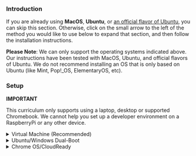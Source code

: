 ### Introduction

If you are already using **MacOS**, **Ubuntu**, or [an official flavor of Ubuntu](https://wiki.ubuntu.com/UbuntuFlavors), you can skip this section. Otherwise, click on the small arrow to the left of the method you would like to use below to expand that section, and then follow the installation instructions.

**Please Note**: We can only support the operating systems indicated above. Our instructions have been tested with MacOS, Ubuntu, and official flavors of Ubuntu. We do not recommend installing an OS that is only based on Ubuntu (like Mint, Pop!_OS, ElementaryOS, etc).

### Setup

**IMPORTANT**

This curriculum only supports using a laptop, desktop or supported Chromebook. We cannot help you set up a developer environment on a RaspberryPi or any other device.

<details markdown="block">
<summary class="dropDown-header">Virtual Machine (Recommended)
</summary>

Installing a Virtual Machine (VM) is the easiest and most reliable way to get started creating an environment for web development. A VM is an entire computer emulation that runs inside your current Operating System (OS), like Windows. The main drawback of a VM is that it can be slow because you’re essentially running two computers at the same time. We’ll do a few things to improve its performance.

### Step 1: Download VirtualBox and Xubuntu

Installing a VM is a simple process. This guide uses Oracle's VirtualBox program to create and run the VM. This program is open-source, free, and simple. What more can you ask for? Now, let's make sure we have everything downloaded and ready for installation.

**IMPORTANT**
  
Once you have completed these instructions, **you are expected to work entirely in the VM.** Maximize the window, add more virtual monitors if you have them, fire up the Internet Browser in the **Whisker Menu** <img src="https://cdn.statically.io/gh/TheOdinProject/curriculum/5d27ddb08c8cf3c553537deb6156a5c7f7aa1bac/foundations/installations/prerequisites/imgs/whisker_menu_icon.png" style="width:25px" title="The Whisker Menu Icon" alt="Whisker Menu Icon"> on the top left of the desktop. You should not be using anything outside of the VM while working on The Odin Project. If you feel like you have a good understanding after using the VM for a while, and or want to improve your experience, we recommend dual-booting Ubuntu, which there are instructions for below.

#### Step 1.1: Download VirtualBox

[Click here](https://www.virtualbox.org/wiki/Downloads "VirtualBox Downloads") and download VirtualBox for Windows hosts.

#### Step 1.2: Download Xubuntu

There are thousands of distributions of Linux out there, but Ubuntu is undoubtedly one of the most popular and user friendly. When installing Linux on a VM, we recommend [downloading Xubuntu 20.04](https://mirror.us.leaseweb.net/ubuntu-cdimage/xubuntu/releases/20.04/release/xubuntu-20.04.3-desktop-amd64.iso). Xubuntu uses the same base software as Ubuntu but has a desktop environment that requires fewer computer resources and is therefore ideal for virtual machines.

### Step 2: Install VirtualBox and set up Xubuntu

#### Step 2.1: Install VirtualBox

Installing VirtualBox is very straightforward. It doesn’t require much technical knowledge and is the same process as installing any other program on your Windows computer. Double clicking the downloaded VirtualBox file will start the installation process. During the installation, you’ll be presented with various options. Leave them in their default state unless you are certain about their behavior. As the software installs, the progress bar might appear to be stuck; just wait for it to finish.

#### Step 2.2: Prepare VirtualBox for Xubuntu

Now that you have VirtualBox installed, launch the program. Once open, you should see the start screen.

<img style="padding: 0em;" src="https://cdn.statically.io/gh/TheOdinProject/curriculum/5d27ddb08c8cf3c553537deb6156a5c7f7aa1bac/foundations/installations/prerequisites/imgs/00.png" alt="The VirtualBox start screen" title="A new start">

Click on the “New” button to create a virtual operating system. Give it a name of “Xubuntu”, leave the “Machine Folder” as is, set the “Type” to “Linux” and be sure “Version” is set to “Ubuntu (64-bit)”. Continue by pressing “Next”, and choose the following options in the next steps:

<img style="border-style: solid; border-width: thin; padding: 0em;" src="https://cdn.statically.io/gh/TheOdinProject/curriculum/5d27ddb08c8cf3c553537deb6156a5c7f7aa1bac/foundations/installations/prerequisites/imgs/01.png" alt="The VirtualBox Create Virtual Machine window" title="Xubuntu should make the Version be Ubuntu (64-bit) automatically">

1. Memory size: Use 2048 MB or more if possible. Ideally, you want this amount to be somewhere between 2048 (the recommended amount by Xubuntu) and half of your computer’s maximum memory. For example, if you have 8 GB of RAM, you could allocate 4096 MB (1024 MB to 1 GB) to your VM’s operating system. If you do not know how much RAM is available to you, please click [here](https://www.google.com/search?q=how+to+find+out+how+much+ram+you+have). If the VM runs a bit slow, try allocating more memory!
   
   <img style="border-style: solid; border-width: thin; padding: 0em;" src="https://cdn.statically.io/gh/TheOdinProject/curriculum/5d27ddb08c8cf3c553537deb6156a5c7f7aa1bac/foundations/installations/prerequisites/imgs/02.png" alt="The VirtualBox RAM window" title="Please allow me to Google that for you">

2. Hard disk: Click **“Create a virtual hard disk now”.**
   
   <img style="border-style: solid; border-width: thin; padding: 0em;" src="https://cdn.statically.io/gh/TheOdinProject/curriculum/5d27ddb08c8cf3c553537deb6156a5c7f7aa1bac/foundations/installations/prerequisites/imgs/03.png" alt="The VirtualBox Create Hard Disk window 1" title="This is the default selection">

3. Hard disk file type: Choose the **VDI (VirtualBox disk image)** option.
   
   <img style="border-style: solid; border-width: thin; padding: 0em;" src="https://cdn.statically.io/gh/TheOdinProject/curriculum/5d27ddb08c8cf3c553537deb6156a5c7f7aa1bac/foundations/installations/prerequisites/imgs/04.png" alt="The VirtualBox Create Virtual Hard Disk window 2" title="This is also the default selection">
   
4. Storage on physical hard disk: **“Dynamically allocated”**.
   
   <img style="border-style: solid; border-width: thin; padding: 0em;" src="https://cdn.statically.io/gh/TheOdinProject/curriculum/5d27ddb08c8cf3c553537deb6156a5c7f7aa1bac/foundations/installations/prerequisites/imgs/05.png" alt="The VirtualBox Create Virtual Hard Disk window 3" title="Yet another default selection">
  
5. File location and size: We recommend **at least 20 GB** for the virtual hard disk.
   
   <img style="border-style: solid; border-width: thin; padding: 0em;" src="https://cdn.statically.io/gh/TheOdinProject/curriculum/5d27ddb08c8cf3c553537deb6156a5c7f7aa1bac/foundations/installations/prerequisites/imgs/07.png" alt="The VirtualBox Create Virtual Hard Disk window 4" title="You could make it 21 GB if you want">

After completing the last step, click the **“Create”** button. Your new virtual OS should now appear in the menu. With **Xubuntu** selected, click on the **"Settings"** button on the navigation bar, highlighted in red below.

<img style="padding: 0em;" src="https://cdn.statically.io/gh/TheOdinProject/curriculum/5d27ddb08c8cf3c553537deb6156a5c7f7aa1bac/foundations/installations/prerequisites/imgs/08.png" alt="The VirtualBox Home screen with Xubuntu" title="Or you can right-click Xubuntu and go to Settings">

 Click on the **“System”** tab and then the **“Processor”** tab. Increase the Processor(s) to 2. If this screen prevents you from increasing processors, you likely need to <a href="https://www.google.com/search?q=enable+virtualization+windows" target="_blank">enable virtualization in your computer’s BIOS/UEFI settings</a>. If you have a single core processor, you will not be able to change this setting.
 
<img style="padding: 0em;" src="https://cdn.statically.io/gh/TheOdinProject/curriculum/5d27ddb08c8cf3c553537deb6156a5c7f7aa1bac/foundations/installations/prerequisites/imgs/09.png" alt="The Xubuntu System Settings Processor window" title="Weirdly enough, some people still have single core processors">

If you have more than one monitor, you can create additional monitors by increasing the **"Monitor Count"** attribute in the **"Display"** tab. Please be sure to increase the **"Video Memory"** slider until it is in the green. **All other settings should remain default.**

<img style="padding: 0em;" src="https://cdn.statically.io/gh/TheOdinProject/curriculum/5d27ddb08c8cf3c553537deb6156a5c7f7aa1bac/foundations/installations/prerequisites/imgs/10.png" alt="The Xubuntu System Settings Display window" title="This feature works surprisingly well">

With all that complete, click **"OK"** to save the changes.

You cannot install Xubuntu without mounting the ISO you downloaded earlier. We will do that now. Click on the section labeled **[Optical Drive] Empty** to the right of the text labeled **IDE Secondary Master** under **Storage** at the main VirtualBox screen, while Xubuntu is selected. This will open up a dropdown menu, click **Choose/Create a disk image...**.

<img style="padding: 0em;" src="https://cdn.statically.io/gh/TheOdinProject/curriculum/5d27ddb08c8cf3c553537deb6156a5c7f7aa1bac/foundations/installations/prerequisites/imgs/12.png" alt="The VirtualBox Home Screen again" title="This is much easier now">

The next window that opens, click on the Blue Circle with the Green Plus labeled **Add**, and locate your Xubuntu ISO file you downloaded earlier. Choose the ISO and click open.

<img style="padding: 0em;" src="https://cdn.statically.io/gh/TheOdinProject/curriculum/5d27ddb08c8cf3c553537deb6156a5c7f7aa1bac/foundations/installations/prerequisites/imgs/13.png" alt="The Xubuntu - Optical Disk Selector screen" title="So much easier">

You should now see the ISO on the Disk Selector screen. Click it and hit the **Choose** button at the bottom.

<img style="padding: 0em;" src="https://cdn.statically.io/gh/TheOdinProject/curriculum/5d27ddb08c8cf3c553537deb6156a5c7f7aa1bac/foundations/installations/prerequisites/imgs/14.png" alt="The Xubuntu - Optical Disk Selector screen but with an ISO loaded" title="And it works">

You can now start the VM by right clicking on the icon in the menu and by clicking the large "Start" arrow at the top.

When the VM starts up, you'll be asked to install Xubuntu. All of the default options can be left alone, including the Installation type ("Erase disk and install Ubuntu"). It may sound dangerous, but the VM can only see the "Hard Drive" of the VM. This is the beauty of VMs: the ability to separate the physical space of your computer across many VMs. While installing, be sure to take note of the password and username you chose, we will need these later.

The rest of the installation is pretty straightforward, but if you have any questions, you can find Ubuntu's official installation guide for Ubuntu [here](https://tutorials.ubuntu.com/tutorial/tutorial-install-ubuntu-desktop#0).
  
When the installation is finished and asks you to **"Please remove the installation medium, then press ENTER"**, simply press ENTER. No need to remove anything. 

### Step 3: Install and Enable Guest Additions

Your regular operating system (Windows in this case) is called the **Host**, and all other operating systems that run as VMs are called **Guests**. To make working in your Guest OS easier, you need to install Guest Additions. It adds useful functionality to the Guest OS, such as full-screen guest mode.

While your VM is running, do the following steps:

  1. Click the **Whisker Menu** <img src="https://cdn.statically.io/gh/TheOdinProject/curriculum/5d27ddb08c8cf3c553537deb6156a5c7f7aa1bac/foundations/installations/prerequisites/imgs/whisker_menu_icon.png" style="width:25px" title="The Whisker Menu Icon" alt="Whisker Menu Icon"> on the top left of the desktop.
  2. Type `Software Updater` in the text field that opens up and click on the item with the same name.
  3. Install all available updates. If there are no available updates, move on to Step 5.
  4. If the **Software Updater** is stuck waiting for an **unattended upgrade** to finish, reboot the VM and start again from Step 1.
  5. Open a terminal with `ctrl + alt + t` or opening the **Whisker Menu** and typing in **Terminal** (the shortcut is obviously faster).
  6. Copy and paste this into the terminal: `sudo apt install linux-headers-$(uname -r) build-essential dkms`. _(__note__: You cannot copy and paste between your guest OS and host OS (Windows), so when copying these commands you need to open this page in your VM through your `Web Browser` by pressing `Windows + w` (the Windows key should be between the left ctrl and alt keys) or opening the **Whisker Menu** and typing in **Web Browser**.)_
  7. Enter your password when it asks you to. _(__note__: Your password will not be visible in the terminal. This is a security feature to protect your password. Press `Enter` when done.)_
  8. If you get the following errors: **Unable to locate package build-essential** and **Unable to locate package dkms**, paste in the following: `sudo apt-get install build-essential` and enter your password. Otherwise, move on to Step 9.
  9. Type `Y` when it asks you to and let it finish installing. Close the terminal when it is finished.
  10. Click **Devices** on the VM toolbar -> **Insert Guest additions CD image** in the menu bar.
  11. Wait for the CD image to mount, it will show the CD on the desktop as solid, not transparent, and a window will show on the top right of the VM screen saying it was successfully mounted.
  12. If you see a File Manager window appear, then confirm the presence of a file named `VBoxLinuxAdditions.run` before proceeding to step 13. But if you do _not_ see a File Manager window appear, then navigate to the desktop by minimizing all opened windows, and then double-click on the CD icon on the VM desktop.
  13. In the new window that opens, right click on the white-space or any file/folder, and click **Open Terminal Here**.
  14. In the newly opened terminal window, paste `sudo ./VBoxLinuxAdditions.run` and hit enter.
  15. Once it finishes, close the terminal and the CD folder.
  16. Right-click CD on the VM desktop and click **Eject Volume**. It will not eject if the CD folder is open.
  17. Reboot your VM (which you can do by typing `reboot` and hitting enter in a terminal).
  18. You can now maximize the VM window, create additional displays, and use many other useful features. These options are available on the VM toolbar under **View** and **Device**.
  
  **NOTE**: 

* If upon trying to start the VM you only get a black screen, close and "power off" the VM, click "Settings -> Display" and make sure "Enable 3D Acceleration" is UNCHECKED, and Video memory is set to AT LEAST 128mb. 
* If you receive an error when trying to mount the Guest Additions CD image ("Unable to insert the virtual optical disk"), please reboot your host (Windows/OSX) operating system. Afterwards, ensure that there is no image file mounted in *both* Virtual Box as well as in the file system of the VM.
* If you encounter the error "VirtualBox-Error: Failed to open a session for the virtual machine..." you might have to turn on 'virtualization' in your host's BIOS settings. If you are using Windows as your host OS you can follow these [instructions](https://2nwiki.2n.cz/pages/viewpage.action?pageId=75202968), otherwise just google how to turn it on for your specific OS.
* Are you using a touchscreen? [Click here](https://www.youtube.com/watch?v=hW-iyHHoDy4) to watch a video on how to enable touchscreen controls for VirtualBox.

### Step 4: Understand Your New VM

Here are some tips to help you get started in a virtual environment:

* All your work should happen in the VM. You will install everything you need for coding, including your text editor, Ruby, and Rails inside the VM. The Xubuntu installation inside of your VM also comes with a web browser pre-installed.

* To install software on your VM, you will follow the Ubuntu installation instructions from inside the Xubuntu VM.

* To take a screenshot (which you might need when asking for help on our Discord), you can either press the Host Key (Right Ctrl) + E or click "View -> Take Screenshot" for a full screenshot, or you can click the "Whisker Menu" and type in "Screenshot", in which you can choose to take a screenshot of your entire screen, the current window you are on or to select a certain area to capture.

* All of the development that you'll do related to TOP will be done in the VM.

* We recommend going full screen (View > Full-screen Mode) and forgetting about your host OS (Windows). For best performance, close all programs inside of your host OS when running your VM.

* If you added additional monitors in the "Display" tab of your VM settings, with the VM running, clicking "View" -> "Virtual Screen 2" -> "Enable". You can run fullscreen with multiple monitors, but it may ask for more "Video Memory", which you should have increased when adding more monitors. Upon exiting fullscreen, your secondary display may close. You can reopen it with these instructions.

</details>

<details markdown="block">
<summary class="dropDown-header">Ubuntu/Windows Dual-Boot
</summary>

**Read this entire section before starting**

Dual-booting provides two operating systems on your computer that you can switch between with a simple reboot. One OS will not modify the other unless you explicitly tell it to do so. Before you continue, be sure to back up any important data and to have a way to ask for help. If you get lost, scared, or stuck, we're here to help in the [Odin Tech Support chat room](https://discordapp.com/channels/505093832157691914/514204667245363200). Come say "Hi"!

### Step 1: Download Ubuntu

First, you need to download the version of Ubuntu you want to install on your computer. Ubuntu comes in different versions ("flavors"), but we suggest the standard desktop [Ubuntu](https://releases.ubuntu.com/20.04/). If you're using an older computer, we recommend [Xubuntu](https://xubuntu.org/release/20-04/). Be sure to download the 64-bit version of [Ubuntu](https://releases.ubuntu.com/20.04/) or [Xubuntu](https://xubuntu.org/release/20-04/).

### Step 2: Create a Bootable Flash Drive

Next, follow [this guide](https://itsfoss.com/create-live-usb-of-ubuntu-in-windows/) to create a bootable flash drive so that you can install Ubuntu on your hard drive. If you don't have a flash drive, you can also use a CD or DVD.

Note: You can use this method to try out [different flavors of Ubuntu](https://www.ubuntu.com/download/flavours) if you'd like. These images allow you to try out different flavors without committing to an installation. Be aware that running the OS from a flash drive will cause the OS to be slow and can decrease the life of your flash drive.

### Step 3: Install Ubuntu

#### Step 3.1: Boot from the Flash Drive

First, you need to boot Ubuntu from your flash drive. The exact steps may vary, but in general, you will need to do the following:

* Insert the flash drive into the computer.
* Reboot the computer.
* Select the flash drive as the bootable device instead of the hard drive.

For example, on a Dell computer, you would need to plug in the flash drive, reboot the computer, and press the F12 key while the computer is first booting up to bring up the boot menu. From there, you can select to boot from the flash drive. Your computer may not be exactly the same, but Google can help you figure it out.

#### Step 3.2: Install Ubuntu

If you would like to test out the version of Ubuntu on the flash drive, click 'Try me'. When you have found a flavor of Ubuntu you like, click 'Install' and continue to the next step.

Installing Ubuntu is where the real changes start happening on your computer. The default settings are mostly perfect, but be sure to **"Install Ubuntu alongside Windows"** and change the allocated disk space allowed for Ubuntu to 30 GB (or more if you can).

For step-by-step instructions, please follow this [installation guide](https://tutorials.ubuntu.com/tutorial/tutorial-install-ubuntu-desktop#0) from the creators of Ubuntu.

</details>

<details markdown="block">
<summary class="dropDown-header">Chrome OS/CloudReady
</summary>

With the recent addition of Linux (Beta), the Chrome OS platform has been opened up to the ability to install native Linux applications. If you wish to use your Chromebook to complete The Odin Project, you will need to ensure you meet a couple requirements:

1. You have a [supported Chromebook](https://www.chromium.org/chromium-os/chrome-os-systems-supporting-linux)
2. You can install [Linux (Beta)](https://support.google.com/chromebook/answer/9145439?hl=en)

Once you have successfully met both of these requirements, you should be able to follow along with the Linux instructions throughout the entire curriculum. 

**Note for CloudReady users**

Currently there is a bug preventing CloudReady v83.4 from successfully installing Linux (Beta). This was resolved in version 85.2.

</details>
